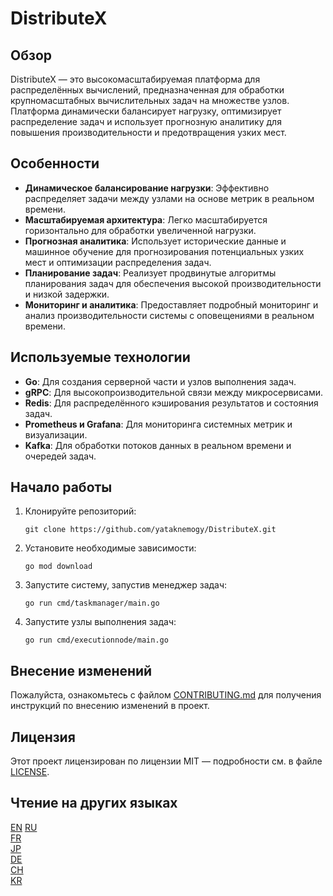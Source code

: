 # DistributeX

## Обзор

DistributeX — это высокомасштабируемая платформа для распределённых вычислений, предназначенная для обработки крупномасштабных вычислительных задач на множестве узлов. Платформа динамически балансирует нагрузку, оптимизирует распределение задач и использует прогнозную аналитику для повышения производительности и предотвращения узких мест.

## Особенности

- **Динамическое балансирование нагрузки**: Эффективно распределяет задачи между узлами на основе метрик в реальном времени.
- **Масштабируемая архитектура**: Легко масштабируется горизонтально для обработки увеличенной нагрузки.
- **Прогнозная аналитика**: Использует исторические данные и машинное обучение для прогнозирования потенциальных узких мест и оптимизации распределения задач.
- **Планирование задач**: Реализует продвинутые алгоритмы планирования задач для обеспечения высокой производительности и низкой задержки.
- **Мониторинг и аналитика**: Предоставляет подробный мониторинг и анализ производительности системы с оповещениями в реальном времени.

## Используемые технологии

- **Go**: Для создания серверной части и узлов выполнения задач.
- **gRPC**: Для высокопроизводительной связи между микросервисами.
- **Redis**: Для распределённого кэширования результатов и состояния задач.
- **Prometheus и Grafana**: Для мониторинга системных метрик и визуализации.
- **Kafka**: Для обработки потоков данных в реальном времени и очередей задач.

## Начало работы

1. Клонируйте репозиторий:
    ```
    git clone https://github.com/yataknemogy/DistributeX.git
    ```
2. Установите необходимые зависимости:
    ```
    go mod download
    ```
3. Запустите систему, запустив менеджер задач:
    ```
    go run cmd/taskmanager/main.go
    ```
4. Запустите узлы выполнения задач:
    ```
    go run cmd/executionnode/main.go
    ```

## Внесение изменений
Пожалуйста, ознакомьтесь с файлом [CONTRIBUTING.md](/CONTRIBUTING.md) для получения инструкций по внесению изменений в проект.

## Лицензия
Этот проект лицензирован по лицензии MIT — подробности см. в файле [LICENSE](/LICENSE.md).

## Чтение на других языках

[EN](/README.md)
[RU](README_RU.MD)  
[FR](README_FR.MD)  
[JP](README_JP.MD)  
[DE](README_DE.MD)  
[CH](README_CH.MD)  
[KR](README_KR.MD)